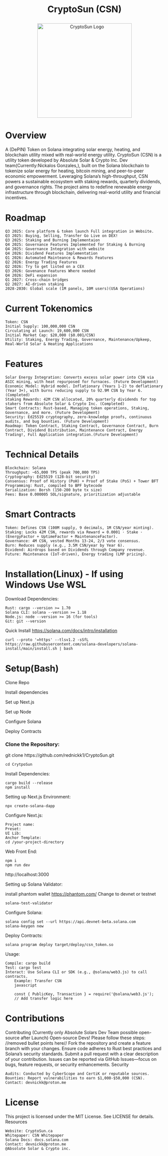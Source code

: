 # <p align="center">  CryptoSun (CSN) </p>

<p align="center"><img src="https://yellow-negative-parrotfish-381.mypinata.cloud/ipfs/bafybeibpaqueerbadvpiamxqczpqbauxiteebdcrt2yakp3ul7dxtw4nr4" alt="CryptoSun Logo" width="300"></p>


# Overview
A (DePIN) Token on Solana integrating solar energy, heating, and blockchain utility mixed with real-world energy utility.
CryptoSun (CSN) is a utility token developed by Absolute Solar & Crypto Inc. Dev team(Currently:Nickalos Gonzales,), built on the Solana blockchain to tokenize solar energy for heating, bitcoin mining, and peer-to-peer economic empowerment. Leveraging Solana’s high-throughput, CSN powers a sustainable ecosystem with staking rewards, quarterly dividends, and governance rights. The project aims to redefine renewable energy infrastructure through blockchain, delivering real-world utility and financial incentives.

# Roadmap

    Q3 2025: Core platform & token launch Full integration in Website.
    Q3 2025: Buying, Selling, Transfer Go Live on DEX!
    Q3 2025: Staking and Burning Implementaion 
    Q4 2025: Governance Features Implemented for Staking & Burning
    Q4 2025: Governance Integration with website
    Q4 2026: Dividend Features Implementation
    Q1 2026: Automated Mainteance & Rewards Features 
    Q2 2026: Energy Trading Features
    Q2 2026: Try to get listed on a CEX
    Q3 2026: Govenance Features Where needed
    Q4 2026: DeFi expansion
    Q1 2027: Cross-chain bridges
    Q2 2027: AI-driven staking
    2028-2030: Global scale (1M panels, 10M users)(USA Operations)

# Current Tokenomics
    
    Token: CSN
    Initial Supply: 100,000,000 CSN
    Circulating at Launch: 19,600,000 CSN
    Initial Market Cap: $20,000 ($0.001/CSN)
    Utility: Staking, Energy Trading, Governance, Maintenance/Upkeep, Real-World Solar & Heating Applications


# Features

    Solar Energy Integration: Converts excess solar power into CSN via ASIC mining, with heat repurposed for furnaces. (Future Development)
    Economic Model: Hybrid model. Inflationary (Years 1-2) to deflationary (Year 3+), with burns reducing supply to 92.9M CSN by Year 6. (Completed)
    Staking Rewards: 42M CSN allocated, 20% quarterly dividends for top stakers from Absolute Solar & Crypto Inc. (Completed)
    Smart Contracts: Rust-based, Managing token operations, Staking, Governance, and more. (Future Development)
    Security: Ed25519 cryptography, zero-knowledge proofs, continuous audits, and bug bounties. (Future Development)
    Roadmap: Token Contract, Staking Contract, Governance Contract, Burn Contract, Dividend Distribution, Maintenance Contract, Energy Trading!, Full Application integration.(Future Development)


# Technical Details

    Blockchain: Solana
    Throughput: ~65,000 TPS (peak 700,000 TPS)
    Cryptography: Ed25519 (128-bit security)
    Consensus: Proof of History (PoH) + Proof of Stake (PoS) + Tower BFT
    Programming: Rust, compiled to BPF bytecode
    Serialization: Borsh (150-200 byte tx size)
    Fees: Base 0.000005 SOL/signature, prioritization adjustable

# Smart Contracts

    Token: Defines CSN (100M supply, 9 decimals, 1M CSN/year minting).
    Staking: Locks 42M CSN, rewards via Reward = 0.0001 · Stake · (EnergyFactor + UptimeFactor + MaintenanceFactor).
    Governance: 4M CSN, vested Months 13-24, 2/3 vote consensus.
    Burn: Reduces supply (e.g., 3.5M CSN/year by Year 6).
    Dividend: Airdrops based on Dividends through Company revenue.
    Future: Maintenance (IoT-driven), Energy trading (LMP pricing).


# Installation(Linux) - If using Windows Use WSL
Download Dependencies:

    Rust: cargo --version >= 1.70
    Solana CLI: solana --version >= 1.18
    Node.js: node --version >= 16 (for tools)
    Git: git --version

Quick Install <a>https://solana.com/docs/intro/installation</a>

    curl --proto '=https' --tlsv1.2 -sSfL https://raw.githubusercontent.com/solana-developers/solana-install/main/install.sh | bash
    

# Setup(Bash)
<p>Clone Repo</p>
<p>Install dependencies</p>
<p>Set up Next.js</p>
<p>Set up Node</p>
<p>Configure Solana</p>
<p>Deploy Contracts</p>

<h3>Clone the Repository:</h3>  
git clone <a>https://github.com/rednickk1/CryptoSun.git</a>

    cd CrytpoSun

Install Dependencies:
    
    cargo build --release
    npm install

Setting up Next.js Environment:

    npx create-solana-dapp

Configure Next.js:

    Project name:
    Preset:
    UI Lib:
    Anchor Template:
    cd /your-project-directory

Web Front End:

    npm i
    npm run dev
<a>http://localhost:3000</a>

Setting up Solana Validator:

install phantom wallet
<a>https://phantom.com/</a>
Change to devnet or testnet

    solana-test-validator

Configure Solana:
    
    solana config set --url https://api.devnet-beta.solana.com
    solana-keygen new

Deploy Contracts:

    solana program deploy target/deploy/csn_token.so

Usage:

    Compile: cargo build 
    Test: cargo test
    Interact: Use Solana CLI or SDK (e.g., @solana/web3.js) to call contracts.
        Example: Transfer CSN
        javascript

        const { PublicKey, Transaction } = require('@solana/web3.js');
        // Add transfer logic here

# Contributions
Contributing (Currently only Absolute Solars Dev Team possible open-source after Launch)
Open-source Devs! Please follow these steps:
//removed bullet points here//
Fork the repository and create a feature branch with your changes. Ensure code adheres to Rust best practices and Solana’s security standards. Submit a pull request with a clear description of your contribution. Issues can be reported via GitHub Issues—focus on bugs, feature requests, or security enhancements.
Security

    Audits: Conducted by CyberScope and CertiK or reputable sources.
    Bounties: Report vulnerabilities to earn $1,000-$50,000 (CSN).
    Contact: devnickk@proton.me

# License
This project is licensed under the MIT License. See LICENSE for details.
Resources

    Website: CryptoSun.ca
    Whitepaper: CSN Whitepaper
    Solana Docs: docs.solana.com
    Contact: devnickk@proton.me
    @Absolute Solar & Crypto inc.
